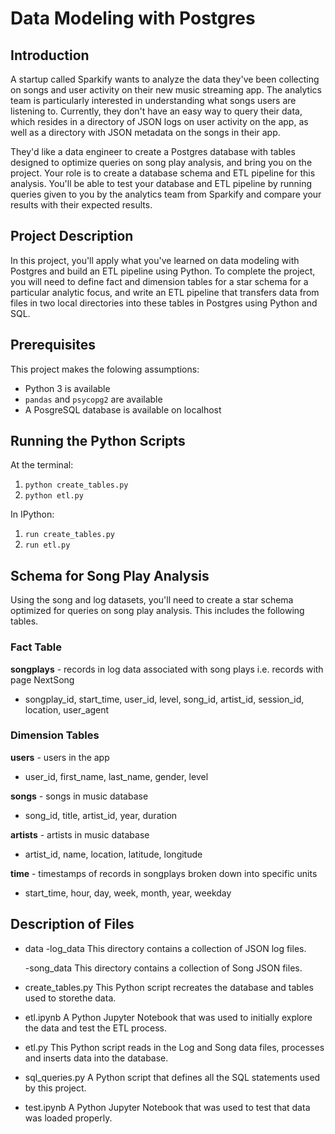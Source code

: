 # Data Modeling with Postgres

## Introduction

A startup called Sparkify wants to analyze the data they've been collecting on songs and user activity on their new music streaming app. The analytics team is particularly interested in understanding what songs users are listening to. Currently, they don't have an easy way to query their data, which resides in a directory of JSON logs on user activity on the app, as well as a directory with JSON metadata on the songs in their app.

They'd like a data engineer to create a Postgres database with tables designed to optimize queries on song play analysis, and bring you on the project. Your role is to create a database schema and ETL pipeline for this analysis. You'll be able to test your database and ETL pipeline by running queries given to you by the analytics team from Sparkify and compare your results with their expected results.

## Project Description

In this project, you'll apply what you've learned on data modeling with Postgres and build an ETL pipeline using Python. To complete the project, you will need to define fact and dimension tables for a star schema for a particular analytic focus, and write an ETL pipeline that transfers data from files in two local directories into these tables in Postgres using Python and SQL.

## Prerequisites

This project makes the folowing assumptions:

* Python 3 is available
* `pandas` and `psycopg2` are available
* A PosgreSQL database is available on localhost

## Running the Python Scripts

At the terminal:

1. ```python create_tables.py```
2. ```python etl.py```

In IPython:

1. ```run create_tables.py```
2. ```run etl.py```


## Schema for Song Play Analysis
Using the song and log datasets, you'll need to create a star schema optimized for queries on song play analysis. This includes the following tables.

### Fact Table

**songplays** - records in log data associated with song plays i.e. records with page NextSong

- songplay_id, start_time, user_id, level, song_id, artist_id, session_id, location, user_agent

### Dimension Tables
**users** - users in the app

- user_id, first_name, last_name, gender, level

**songs** - songs in music database

- song_id, title, artist_id, year, duration

**artists** - artists in music database

- artist_id, name, location, latitude, longitude

**time** - timestamps of records in songplays broken down into specific units

- start_time, hour, day, week, month, year, weekday

## Description of Files

- data
    -log_data   This directory contains a collection of JSON log files. 
    
    -song_data  This directory contains a collection of Song JSON files.
    
- create_tables.py This Python script recreates the database and tables used to storethe data.

- etl.ipynb A Python Jupyter Notebook that was used to initially explore the data and test the ETL process.

- etl.py This Python script reads in the Log and Song data files, processes and inserts data into the database.

- sql_queries.py A Python script that defines all the SQL statements used by this project.

- test.ipynb A Python Jupyter Notebook that was used to test that data was loaded properly.

